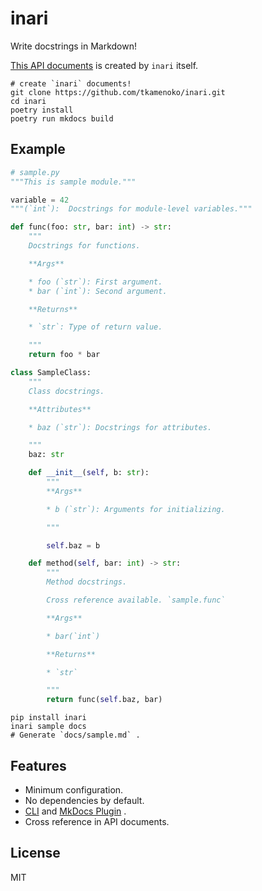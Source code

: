 # inari
Write docstrings in Markdown!

[This API documents](./api) is created by `inari` itself.

```shell
# create `inari` documents!
git clone https://github.com/tkamenoko/inari.git
cd inari
poetry install
poetry run mkdocs build
```


## Example

```python
# sample.py
"""This is sample module."""

variable = 42
"""(`int`):  Docstrings for module-level variables."""

def func(foo: str, bar: int) -> str:
    """
    Docstrings for functions.

    **Args**

    * foo (`str`): First argument.
    * bar (`int`): Second argument.

    **Returns**

    * `str`: Type of return value.

    """
    return foo * bar

class SampleClass:
    """
    Class docstrings.

    **Attributes**

    * baz (`str`): Docstrings for attributes.

    """
    baz: str

    def __init__(self, b: str):
        """
        **Args**

        * b (`str`): Arguments for initializing.

        """

        self.baz = b

    def method(self, bar: int) -> str:
        """
        Method docstrings.

        Cross reference available. `sample.func`

        **Args**

        * bar(`int`)

        **Returns**

        * `str`

        """
        return func(self.baz, bar)

```

```shell
pip install inari
inari sample docs
# Generate `docs/sample.md` .
```
 
## Features

* Minimum configuration.
* No dependencies by default.
* [CLI](./getting-started#use-cli) and [MkDocs Plugin](./getting-started#use-mkdocs-plugin) .
* Cross reference in API documents.


## License

MIT
